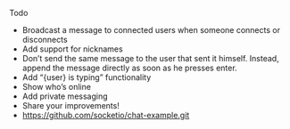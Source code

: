 Todo
- Broadcast a message to connected users when someone connects or disconnects
- Add support for nicknames
-  Don’t send the same message to the user that sent it himself. Instead, append the message directly as soon as he presses enter.
- Add “{user} is typing” functionality
- Show who’s online
- Add private messaging
- Share your improvements!
- https://github.com/socketio/chat-example.git